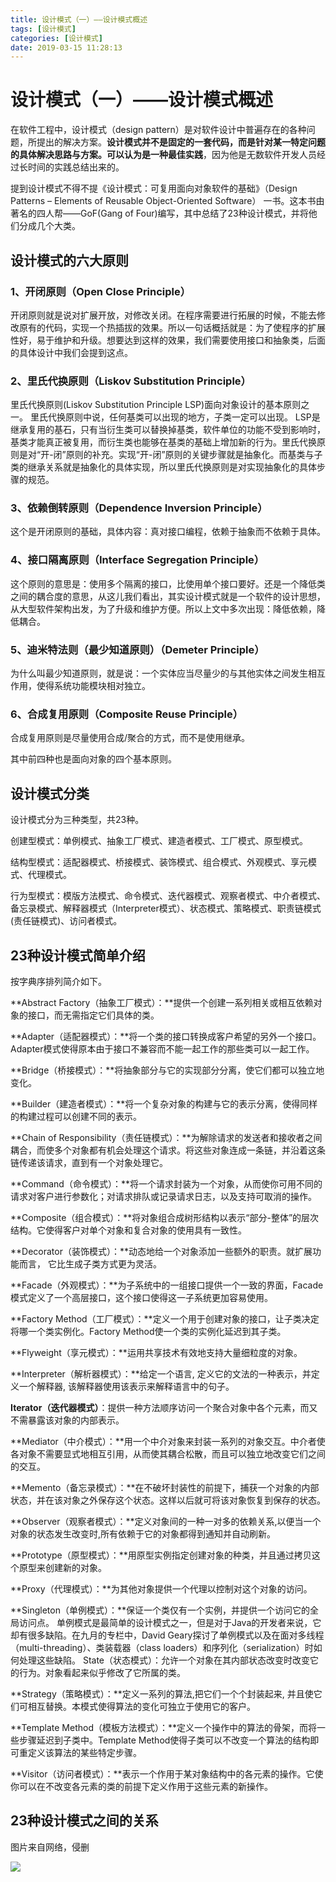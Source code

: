 ```yaml
---
title: 设计模式（一）——设计模式概述
tags: [设计模式]
categories: [设计模式]
date: 2019-03-15 11:28:13
---
```


# 设计模式（一）——设计模式概述
在软件工程中，设计模式（design pattern）是对软件设计中普遍存在的各种问题，所提出的解决方案。**设计模式并不是固定的一套代码，而是针对某一特定问题的具体解决思路与方案。可以认为是一种最佳实践**，因为他是无数软件开发人员经过长时间的实践总结出来的。

提到设计模式不得不提《设计模式：可复用面向对象软件的基础》（Design Patterns – Elements of Reusable Object-Oriented Software） 一书。这本书由著名的四人帮——GoF(Gang of Four)编写，其中总结了23种设计模式，并将他们分成几个大类。

## 设计模式的六大原则
### 1、开闭原则（Open Close Principle）
开闭原则就是说对扩展开放，对修改关闭。在程序需要进行拓展的时候，不能去修改原有的代码，实现一个热插拔的效果。所以一句话概括就是：为了使程序的扩展性好，易于维护和升级。想要达到这样的效果，我们需要使用接口和抽象类，后面的具体设计中我们会提到这点。

### 2、里氏代换原则（Liskov Substitution Principle）
里氏代换原则(Liskov Substitution Principle LSP)面向对象设计的基本原则之一。 里氏代换原则中说，任何基类可以出现的地方，子类一定可以出现。 LSP是继承复用的基石，只有当衍生类可以替换掉基类，软件单位的功能不受到影响时，基类才能真正被复用，而衍生类也能够在基类的基础上增加新的行为。里氏代换原则是对“开-闭”原则的补充。实现“开-闭”原则的关键步骤就是抽象化。而基类与子类的继承关系就是抽象化的具体实现，所以里氏代换原则是对实现抽象化的具体步骤的规范。

### 3、依赖倒转原则（Dependence Inversion Principle）
这个是开闭原则的基础，具体内容：真对接口编程，依赖于抽象而不依赖于具体。

### 4、接口隔离原则（Interface Segregation Principle）
这个原则的意思是：使用多个隔离的接口，比使用单个接口要好。还是一个降低类之间的耦合度的意思，从这儿我们看出，其实设计模式就是一个软件的设计思想，从大型软件架构出发，为了升级和维护方便。所以上文中多次出现：降低依赖，降低耦合。

### 5、迪米特法则（最少知道原则）（Demeter Principle）
为什么叫最少知道原则，就是说：一个实体应当尽量少的与其他实体之间发生相互作用，使得系统功能模块相对独立。

### 6、合成复用原则（Composite Reuse Principle）
合成复用原则是尽量使用合成/聚合的方式，而不是使用继承。

其中前四种也是面向对象的四个基本原则。

## 设计模式分类
设计模式分为三种类型，共23种。

创建型模式：单例模式、抽象工厂模式、建造者模式、工厂模式、原型模式。

结构型模式：适配器模式、桥接模式、装饰模式、组合模式、外观模式、享元模式、代理模式。

行为型模式：模版方法模式、命令模式、迭代器模式、观察者模式、中介者模式、备忘录模式、解释器模式（Interpreter模式）、状态模式、策略模式、职责链模式(责任链模式)、访问者模式。

## 23种设计模式简单介绍
按字典序排列简介如下。

**Abstract Factory（抽象工厂模式）：**提供一个创建一系列相关或相互依赖对象的接口，而无需指定它们具体的类。

**Adapter（适配器模式）：**将一个类的接口转换成客户希望的另外一个接口。Adapter模式使得原本由于接口不兼容而不能一起工作的那些类可以一起工作。

**Bridge（桥接模式）：**将抽象部分与它的实现部分分离，使它们都可以独立地变化。

**Builder（建造者模式）：**将一个复杂对象的构建与它的表示分离，使得同样的构建过程可以创建不同的表示。

**Chain of Responsibility（责任链模式）：**为解除请求的发送者和接收者之间耦合，而使多个对象都有机会处理这个请求。将这些对象连成一条链，并沿着这条链传递该请求，直到有一个对象处理它。

**Command（命令模式）：**将一个请求封装为一个对象，从而使你可用不同的请求对客户进行参数化；对请求排队或记录请求日志，以及支持可取消的操作。

**Composite（组合模式）：**将对象组合成树形结构以表示“部分-整体”的层次结构。它使得客户对单个对象和复合对象的使用具有一致性。

**Decorator（装饰模式）：**动态地给一个对象添加一些额外的职责。就扩展功能而言， 它比生成子类方式更为灵活。

**Facade（外观模式）：**为子系统中的一组接口提供一个一致的界面，Facade模式定义了一个高层接口，这个接口使得这一子系统更加容易使用。

**Factory Method（工厂模式）：**定义一个用于创建对象的接口，让子类决定将哪一个类实例化。Factory Method使一个类的实例化延迟到其子类。

**Flyweight（享元模式）：**运用共享技术有效地支持大量细粒度的对象。

**Interpreter（解析器模式）：**给定一个语言, 定义它的文法的一种表示，并定义一个解释器, 该解释器使用该表示来解释语言中的句子。

**Iterator（迭代器模式）**：提供一种方法顺序访问一个聚合对象中各个元素，而又不需暴露该对象的内部表示。

**Mediator（中介模式）：**用一个中介对象来封装一系列的对象交互。中介者使各对象不需要显式地相互引用，从而使其耦合松散，而且可以独立地改变它们之间的交互。

**Memento（备忘录模式）：**在不破坏封装性的前提下，捕获一个对象的内部状态，并在该对象之外保存这个状态。这样以后就可将该对象恢复到保存的状态。

**Observer（观察者模式）：**定义对象间的一种一对多的依赖关系,以便当一个对象的状态发生改变时,所有依赖于它的对象都得到通知并自动刷新。

**Prototype（原型模式）：**用原型实例指定创建对象的种类，并且通过拷贝这个原型来创建新的对象。

**Proxy（代理模式）：**为其他对象提供一个代理以控制对这个对象的访问。

**Singleton（单例模式）：**保证一个类仅有一个实例，并提供一个访问它的全局访问点。 单例模式是最简单的设计模式之一，但是对于Java的开发者来说，它却有很多缺陷。在九月的专栏中，David Geary探讨了单例模式以及在面对多线程（multi-threading）、类装载器（class loaders）和序列化（serialization）时如何处理这些缺陷。 State（状态模式）：允许一个对象在其内部状态改变时改变它的行为。对象看起来似乎修改了它所属的类。

**Strategy（策略模式）：**定义一系列的算法,把它们一个个封装起来, 并且使它们可相互替换。本模式使得算法的变化可独立于使用它的客户。

**Template Method（模板方法模式）：**定义一个操作中的算法的骨架，而将一些步骤延迟到子类中。Template Method使得子类可以不改变一个算法的结构即可重定义该算法的某些特定步骤。

**Visitor（访问者模式）：**表示一个作用于某对象结构中的各元素的操作。它使你可以在不改变各元素的类的前提下定义作用于这些元素的新操作。

## 23种设计模式之间的关系
图片来自网络，侵删

![](https://ws1.sinaimg.cn/large/007lnl1egy1g13bi6j7ybj30l50pen4e.jpg)
